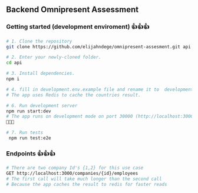 ## Backend Omnipresent Assessment

### Getting started (development enviroment) 👍👍👍

```bash
# 1. Clone the repository
git clone https://github.com/elijahndege/omnipresent-assesment.git api

# 2. Enter your newly-cloned folder.
cd api

# 3. Install dependencies.
npm i

# 4. fill in development.env.example file and rename it to  development.env
# The app uses Redis to cache the countries result.

# 6. Run development server 
npm run start:dev 
# The app runs on development mode on port 30000 (http://localhost:3000)
🥳🥳🥳

# 7. Run tests
 npm run test:e2e
```

### Endpoints 👍👍👍

```bash
# There are two company Id's {1,2} for this use case
GET http://localhost:3000/companies/{id}/employees
# The first call will take much longer than the second call
# Because the app caches the result to redis for faster reads
```